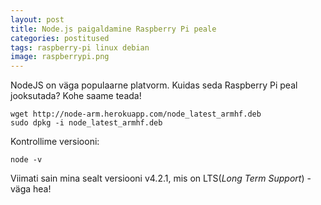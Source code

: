 ```yaml
---
layout: post
title: Node.js paigaldamine Raspberry Pi peale
categories: postitused
tags: raspberry-pi linux debian
image: raspberrypi.png
---
```

NodeJS on väga populaarne platvorm. Kuidas seda Raspberry Pi peal jooksutada? Kohe saame teada!

    wget http://node-arm.herokuapp.com/node_latest_armhf.deb
    sudo dpkg -i node_latest_armhf.deb

Kontrollime versiooni:

    node -v

Viimati sain mina sealt versiooni v4.2.1, mis on LTS(_Long Term Support_) - väga hea!
